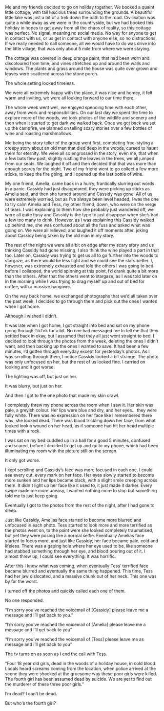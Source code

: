 
Me and my friends decided to go on holiday together. We booked a quaint little cottage, with tall luscious trees surrounding the grounds. A beautiful little lake was just a bit of a trek down the path to the road. Civilisation was quite a while away as we were in the countryside, but we had booked this holiday in hopes to get away from all the chaos of reality, so this cottage was perfect. No signal, meaning no social media. No way for anyone to get in contact with us, or us get in contact with anyone else, so no distractions. If we really needed to call someone, all we would have to do was drive into the little village, that was only about 5 mile from where we were staying. 

The cottage was covered in deep orange paint, that had been worn and discoloured from time, and vines stretched up and around the walls and windows. The plants and grass around the house was quite over grown and leaves were scattered across the stone porch.

 The whole setting looked timeless.
 
We were all extremely happy with the place, it was nice and homey, it felt warm and inviting, we were all looking forward to our time there. 

The whole week went well, we enjoyed spending time with each other, away from work and responsibilities. On our last day we spent the time to explore more of the woods, we took photos of the wildlife and scenery and then when it started to get dark we walked back. Once we got back we set up the campfire, we planned on telling scary stories over a few bottles of wine and roasting marshmallows. 

Me being the story teller of the group went first, completing free-styling a creepy story about an old man that died deep in the woods, cursed to haunt them for eternity. We were all so engrossed in the story, even me, that when a few bats flew past, slightly rustling the leaves in the trees, we all jumped from our seats. We laughed it off and then decided that that was more than enough scares for the night. Two of my friend went to go collect a few more sticks, to keep the fire going, and I opened up the last bottle of wine. 

My one friend, Amelia, came back in a hurry, frantically slurring out words in a panic. Cassidy had just disappeared, they were picking up sticks as Amelia said, and then she turned around and Cassidy was gone. All of us were extremely worried, but as I’ve always been level headed, I was the one to try calm Amelia and Tess, my other friend, down, who were on the verge of tears. I was explaining to them how she probably just wandered off, we were all quite tipsy and Cassidy is the type to just disappear when she’s had a few too many to drink. However, as I was explaining this Cassidy walked up behind me, she was confused about all the fuss and asked what was going on. We were all relieved, and laughed it off moments after, joking about Cassidy being taken by the old man in my story. 

The rest of the night we were all a bit on edge after my scary story and us thinking Cassidy had gone missing, I also think the wine played a part in that too. Later on, Cassidy was trying to get us all to go further into the woods to stargaze, as there would be less light and we could see the stars better. I, however, was extremely exhausted and told the others I was going to bed before I collapsed, the world spinning at this point, I’d drank quite a bit more than the others. After that the others went to stargaze, as I was told later on in the morning while I was trying to drag myself up and out of bed for coffee, with a massive hangover. 

On the way back home, we exchanged photographs that we’d all taken over the past week, I decided to go through them and pick out the ones I wanted when I got home.

 Although I wished I didn’t. 

It was late when I got home, I got straight into bed and sat on my phone going through TikTok for a bit. No one had messaged me to tell me that they settled back in okay, but I assumed that they all just went straight to bed. I decided to look through the photos from the week, deleting the ones I didn’t want, and then backing up the ones I wanted to save. It had been a few minutes, I’d gotten through everyday except for yesterday’s photos. As I was scrolling through them, I notice Cassidy looked a bit strange. The photo was only unfocused on her, but the rest of us looked fine. I carried on looking and it got worse.  

The lighting was off, but just on her. 

It was blurry, but just on her. 

And then I got to the one photo that made my skin crawl. 

I completely threw my phone across the room when I saw it. Her skin was pale, a greyish colour. Her lips were blue and dry, and her eyes… they were fully white. There was no expression on her face like I remembered there was, she looked dead. There was blood trickling down her face, from what looked look a wound on her head, as if someone had hit her head multiple times with a rock. 

I was sat on my bed cuddled up in a ball for a good 5 minutes, confused and scared, before I decided to get up and go to my phone, which had been illuminating my room with the picture still on the screen. 

It only got worse. 

I kept scrolling and Cassidy’s face was more focused in each one. I could see every cut, every mark on her face. Her eyes slowly started to become more sunken and her lips became black, with a slight smile creeping across them. It didn't light up her face like it used to, it just made it darker. Every swipe made me more uneasy, I wanted nothing more to stop but something told me to just keep going. 

Eventually I got to the photos from the rest of the night, after I had gone to sleep. 

Just like Cassidy, Amelias face started to become more blurred and unfocused in each photo. Tess started to look more and more terrified as the photos went on, to the point were she looked completely traumatised, but yet they were posing like a normal selfie. Eventually Amelias face started to focus more, and just like Cassidy, her face became pale, cold and lifeless. There was a gaping hole where her eye used to be, like someone had stabbed something through her eye, and blood pouring out of it. I almost threw up, I could see everything. It was horrific.

After this I knew what was coming, when eventually Tess’ terrified face became blurred and eventually the same thing happened. This time, Tess had her jaw dislocated, and a massive chunk out of her neck. This one was by far the worst. 

I turned off the photos and quickly called each one of them. 

No one responded. 

“I’m sorry you’ve reached the voicemail of [Cassidy] please leave me a message and I’ll get back to you.”

“I’m sorry you’ve reached the voicemail of [Amelia] please leave me a message and I’ll get back to you”

“I’m sorry you’ve reached the voicemail of [Tess] please leave me as message and I’ll get back to you”

The tv turns on as soon as I end the call with Tess. 

“Four 18 year old girls, dead in the woods of a holiday house, in cold blood. Locals heard screams coming from the location, when police arrived at the scene they were shocked at the gruesome way these poor girls were killed. The fourth girl has been assumed dead by suicide. We are yet to find out the murderer of these three poor girls.”

I’m dead? I can’t be dead. 

But who's the fourth girl?